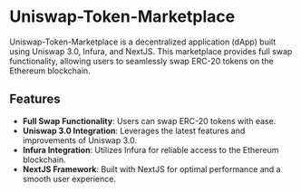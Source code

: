 # Uniswap-Token-Marketplace

Uniswap-Token-Marketplace is a decentralized application (dApp) built using Uniswap 3.0, Infura, and NextJS. This marketplace provides full swap functionality, allowing users to seamlessly swap ERC-20 tokens on the Ethereum blockchain.

## Features

- **Full Swap Functionality**: Users can swap ERC-20 tokens with ease.
- **Uniswap 3.0 Integration**: Leverages the latest features and improvements of Uniswap 3.0.
- **Infura Integration**: Utilizes Infura for reliable access to the Ethereum blockchain.
- **NextJS Framework**: Built with NextJS for optimal performance and a smooth user experience.


